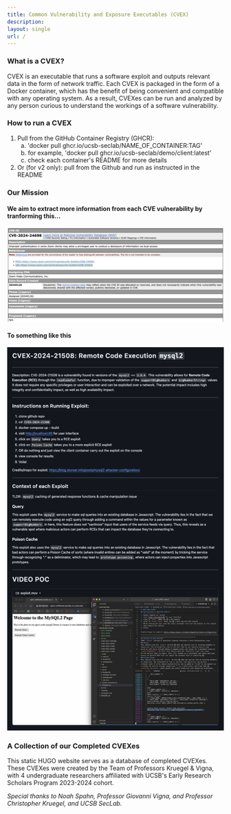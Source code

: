 ```yaml
---
title: Common Vulnerability and Exposure Executables (CVEX)
description: 
layout: single
url: /
---
```

### What is a CVEX?
CVEX is an executable that runs a software exploit and outputs relevant data in the form of network traffic. Each CVEX is packaged in the form of a Docker container, which has the benefit of being convenient and compatible with any operating system. As a result, CVEXes can be run and analyzed by any person curious to understand the workings of a software vulnerability.

### How to run a CVEX
1. Pull from the GitHub Container Registry (GHCR):  
&nbsp;&nbsp;a. 'docker pull ghcr.io/ucsb-seclab/NAME_OF_CONTAINER:TAG'  
&nbsp;&nbsp;b. for example, 'docker pull ghcr.io/ucsb-seclab/demo/client:latest'  
&nbsp;&nbsp;c. check each container's README for more details
2. Or (for v2 only): pull from the Github and run as instructed in the README

<!-- ![CVEX](./images/cvex.png#center) -->

### Our Mission

#### We aim to extract more information from each CVE vulnerability by tranforming this...

![Before](./images/zoom.png#center)

#### To something like this

![Before](./images/poc.png#center)

### A Collection of our Completed CVEXes
This static HUGO website serves as a database of completed CVEXes. These CVEXes were created by the Team of Professors Kruegel & Vigna, with 4 undergraduate researchers affiliated with UCSB's Early Research Scholars Program 2023-2024 cohort.


*Special thanks to Noah Spahn, Professor Giovanni Vigna, and Professor Christopher Kruegel, and UCSB SecLab.*